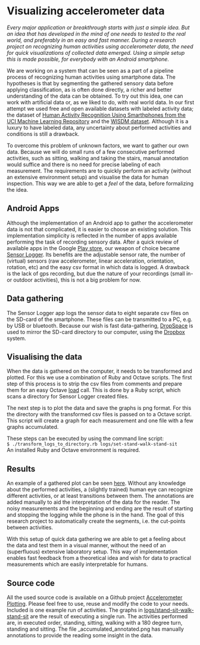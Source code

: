# Visualizing accelerometer data

*Every major application or breakthrough starts with just a simple idea.
But an idea that has developed in the mind of one needs to tested to the real world,
and preferably in an easy and fast manner.
During a research project on recognizing human activities using accelerometer data, the need for quick visualizations of collected data emerged.
Using a simple setup this is made possible, for everybody with an Android smartphone.*

We are working on a system that can be seen as a part of a pipeline process of recognizing human activities using smartphone data.
The hypotheses is that by segmenting the gathered sensory data before applying classification, as is often done directly, a richer and better understanding of the data can be obtained.
To try out this idea, one can work with artificial data or, as we liked to do, with real world data.
In our first attempt we used free and open available datasets with labeled activity data; the dataset of [Human Activity Recognition Using Smarthphones from the UCI Machine Learning Repository](http://archive.ics.uci.edu/ml/datasets/Human+Activity+Recognition+Using+Smartphones) and the [WISDM dataset](http://www.cis.fordham.edu/wisdm/dataset.php).
Although it is a luxury to have labeled data, any uncertainty about performed activities and conditions is still a drawback.

To overcome this problem of unknown factors, we want to gather our own data.
Because we will do small runs of a few consecutive performed activities, such as sitting, walking and taking the stairs, manual annotation would suffice and there is no need for precise labeling of each measurement.
The requirements are to quickly perform an activity (without an extensive environment setup) and visualise the data for human inspection.
This way we are able to get a *feel* of the data, before formalizing the idea.

## Android Apps
Although the implementation of an Android app to gather the accelerometer data is not that complicated, it is easier to choose an existing solution.
This implementation simplicity is reflected in the number of apps available performing the task of recording sensory data.
After a quick review of available apps in the Google [Play store](http://play.google.com), our weapon of choice became [Sensor Logger](https://play.google.com/store/apps/details?id=com.kzs6502.sensorlogger).
Its benefits are the  adjustable sensor rate, the number of (virtual) sensors (raw accelerometer, linear acceleration, orientation, rotation, etc) and the easy csv format in which data is logged.
A drawback is the lack of gps recording, but due the nature of your recordings (small in- or outdoor activities), this is not a big problem for now.

## Data gathering
The Sensor Logger app logs the sensor data to eight separate csv files on the SD-card of the smartphone.
These files can be transmitted to a PC, e.g. by USB or bluetooth.
Because our wish is fast data-gathering, [DropSpace](https://play.google.com/store/apps/details?id=kr.pe.meinside.DropSpace) is used to mirror the SD-card directory to our computer, using the [Dropbox](http://www.dropbox.com) system.

## Visualising the data
When the data is gathered on the computer, it needs to be transformed and plotted.
For this we use a combination of Ruby and Octave scripts.
The first step of this process is to strip the csv files from comments and prepare them for an easy Octave [load](http://www.gnu.org/software/octave/doc/interpreter/Simple-File-I_002fO.html#doc_002dload) call.
This is done by a Ruby script, which scans a directory for Sensor Logger created files.

The next step is to plot the data and save the graphs is png format.
For this the directory with the transformed csv files is passed on to a Octave script.
This script will create a graph for each measurement and one file with a few graphs accumulated.

These steps can be executed by using the command line script:<br />
`$ ./transform_logs_to_directory.rb logs/set-stand-walk-stand-sit`<br />
An installed Ruby and Octave environment is required.

## Results
An example of a gathered plot can be seen [here](https://github.com/rvlasveld/accelerometer_plotting/blob/master/logs/stand-sit-walk-stand-sit/20130404_111852/_accumulated_annotated.png).
Without any knowledge about the performed activities, a (slightly trained) human eye can recognize different activities, or at least transitions between them.
The annotations are added manually to aid the interpretation of the data for the reader.
The noisy measurements and the beginning and ending are the result of starting and stopping the logging while the phone is in the hand.
The goal of this research project to automatically create the segments, i.e. the cut-points between activities.

With this setup of quick data gathering we are able to get a feeling about the data and test them in a visual manner, without the need of an (superfluous) extensive laboratory setup.
This way of implementation enables fast feedback from a theoretical idea and wish for data to practical measurements which are easily interpretable for humans.

## Source code
All the used source code is available on a Github project [Accelerometer Plotting](https://github.com/rvlasveld/accelerometer_plotting).
Please feel free to use, reuse and modify the code to your needs.
Included is one example run of activities.
The graphs in [logs/stand-sit-walk-stand-sit](https://github.com/rvlasveld/accelerometer_plotting/blob/master/logs/stand-sit-walk-stand-sit/20130404_111852/) are the result of executing a single run.
The activities performed are, in executed order, standing, sitting, walking with a 180 degree turn, standing and sitting.
The file _accumulated_annotated.png has manually annotations to provide the reading some insight in the data.